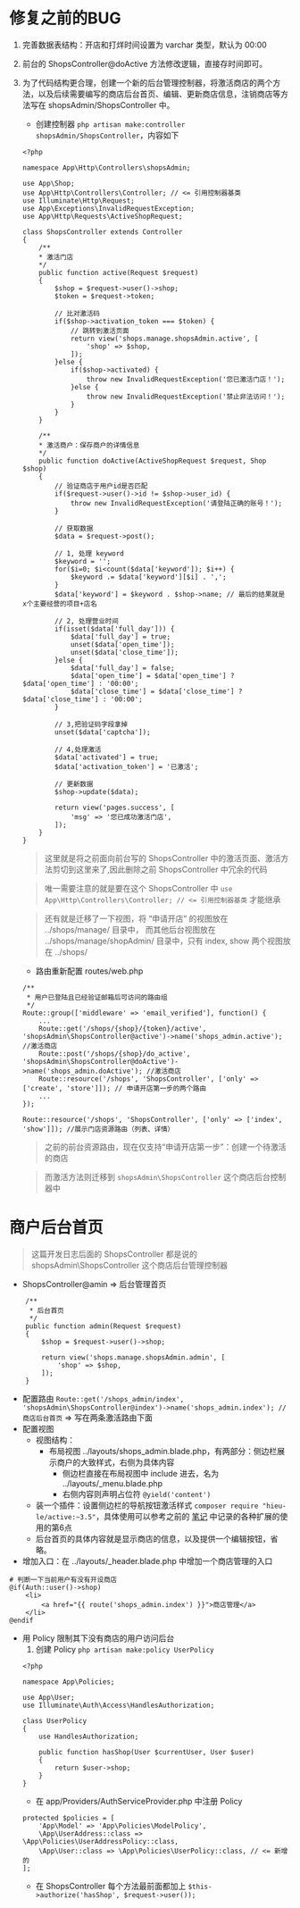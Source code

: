 # 修复之前的BUG
1. 完善数据表结构：开店和打烊时间设置为 varchar 类型，默认为 00:00
2. 前台的 ShopsController@doActive 方法修改逻辑，直接存时间即可。
3. 为了代码结构更合理，创建一个新的后台管理控制器，将激活商店的两个方法，以及后续需要编写的商店后台首页、编辑、更新商店信息，注销商店等方法写在 shopsAdmin/ShopsController 中。
    * 创建控制器 `php artisan make:controller shopsAdmin/ShopsController`，内容如下
    ```
    <?php

    namespace App\Http\Controllers\shopsAdmin;

    use App\Shop;
    use App\Http\Controllers\Controller; // <= 引用控制器基类
    use Illuminate\Http\Request;
    use App\Exceptions\InvalidRequestException;
    use App\Http\Requests\ActiveShopRequest;

    class ShopsController extends Controller
    {
        /**
        * 激活门店
        */
        public function active(Request $request)
        {
            $shop = $request->user()->shop;
            $token = $request->token;

            // 比对激活码
            if($shop->activation_token === $token) {
                // 跳转到激活页面
                return view('shops.manage.shopsAdmin.active', [
                    'shop' => $shop,
                ]);
            }else {
                if($shop->activated) {
                    throw new InvalidRequestException('您已激活门店！');
                }else {
                    throw new InvalidRequestException('禁止非法访问！');
                }
            }
        }

        /**
        * 激活商户：保存商户的详情信息
        */
        public function doActive(ActiveShopRequest $request, Shop $shop)
        {
            // 验证商店于用户id是否匹配
            if($request->user()->id != $shop->user_id) {
                throw new InvalidRequestException('请登陆正确的账号！');
            }

            // 获取数据
            $data = $request->post();

            // 1, 处理 keyword
            $keyword = '';
            for($i=0; $i<count($data['keyword']); $i++) {
                $keyword .= $data['keyword'][$i] . ',';
            }
            $data['keyword'] = $keyword . $shop->name; // 最后的结果就是 x个主要经营的项目+店名

            // 2, 处理营业时间
            if(isset($data['full_day'])) {
                $data['full_day'] = true;
                unset($data['open_time']);
                unset($data['close_time']);
            }else {
                $data['full_day'] = false;
                $data['open_time'] = $data['open_time'] ? $data['open_time'] : '00:00';
                $data['close_time'] = $data['close_time'] ? $data['close_time'] : '00:00';
            }
            
            // 3,把验证码字段拿掉
            unset($data['captcha']);

            // 4,处理激活
            $data['activated'] = true;
            $data['activation_token'] = '已激活';

            // 更新数据
            $shop->update($data);

            return view('pages.success', [
                'msg' => '您已成功激活门店',
            ]);
        }
    }
    ```
    > 这里就是将之前面向前台写的 ShopsController 中的激活页面、激活方法剪切到这里来了,因此删除之前 ShopsController 中冗余的代码

    > 唯一需要注意的就是要在这个 ShopsController 中 `use App\Http\Controllers\Controller; // <= 引用控制器基类` 才能继承

    > 还有就是迁移了一下视图，将 “申请开店” 的视图放在 ../shops/manage/ 目录中， 而其他后台视图放在 ../shops/manage/shopAdmin/ 目录中，只有 index, show 两个视图放在 ../shops/

    * 路由重新配置 routes/web.php
    ```
    /**
     * 用户已登陆且已经验证邮箱后可访问的路由组
     */
    Route::group(['middleware' => 'email_verified'], function() {
        ...
        Route::get('/shops/{shop}/{token}/active', 'shopsAdmin\ShopsController@active')->name('shops_admin.active'); //激活商店
        Route::post('/shops/{shop}/do_active', 'shopsAdmin\ShopsController@doActive')->name('shops_admin.doActive'); //激活商店
        Route::resource('/shops', 'ShopsController', ['only' => ['create', 'store']]); // 申请开店第一步的两个路由
        ...
    });

    Route::resource('/shops', 'ShopsController', ['only' => ['index', 'show']]); //展示门店资源路由（列表、详情）
    ```
    > 之前的前台资源路由，现在仅支持“申请开店第一步”：创建一个待激活的商店

    > 而激活方法则迁移到 `shopsAdmin\ShopsController` 这个商店后台控制器中

# 商户后台首页
> 这篇开发日志后面的 ShopsController 都是说的 shopsAdmin\ShopsController 这个商店后台管理控制器
* ShopsController@amin => 后台管理首页
```
    /**
     * 后台首页
     */
    public function admin(Request $request)
    {
        $shop = $request->user()->shop;
        
        return view('shops.manage.shopsAdmin.admin', [
            'shop' => $shop,
        ]);
    }
```
* 配置路由 `Route::get('/shops_admin/index', 'shopsAdmin\ShopsController@index')->name('shops_admin.index'); //商店后台首页` => 写在两条激活路由下面
* 配置视图
    * 视图结构：
        * 布局视图 ../layouts/shops_admin.blade.php，有两部分：侧边栏展示商户的大致样式，右侧为具体内容
            * 侧边栏直接在布局视图中 include 进去，名为 ../layouts/_menu.blade.php
            * 右侧内容则声明占位符 `@yield('content')`
    * 装一个插件：设置侧边栏的导航按钮激活样式 `composer require "hieu-le/active:~3.5"`，具体使用可以参考之前的 [笔记](https://github.com/prohorry-me/notes/blob/master/laravel/laravel2/%E6%80%BB%E7%BB%93.md) 中记录的各种扩展的使用的第6点
    * 后台首页的具体内容就是显示商店的信息，以及提供一个编辑按钮，省略。
* 增加入口：在 ../layouts/_header.blade.php 中增加一个商店管理的入口
```
# 判断一下当前用户有没有开设商店
@if(Auth::user()->shop)
    <li>
        <a href="{{ route('shops_admin.index') }}">商店管理</a>
    </li>
@endif
```
* 用 Policy 限制其下没有商店的用户访问后台
    1. 创建 Policy `php artisan make:policy UserPolicy`
    ```
    <?php

    namespace App\Policies;

    use App\User;
    use Illuminate\Auth\Access\HandlesAuthorization;

    class UserPolicy
    {
        use HandlesAuthorization;

        public function hasShop(User $currentUser, User $user)
        {
            return $user->shop;
        }
    }
    ```
    * 在 app/Providers/AuthServiceProvider.php 中注册 Policy
    ```
    protected $policies = [
        'App\Model' => 'App\Policies\ModelPolicy',
        \App\UserAddress::class => \App\Policies\UserAddressPolicy::class,
        \App\User::class => \App\Policies\UserPolicy::class, // <= 新增的
    ];
    ```
    * 在 ShopsController 每个方法最前面都加上 `$this->authorize('hasShop', $request->user());`